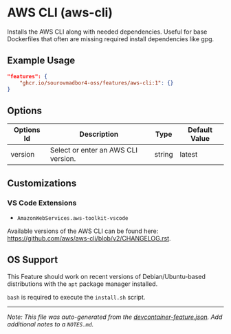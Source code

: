 
# AWS CLI (aws-cli)

Installs the AWS CLI along with needed dependencies. Useful for base Dockerfiles that often are missing required install dependencies like gpg.

## Example Usage

```json
"features": {
    "ghcr.io/sourovmadbor4-oss/features/aws-cli:1": {}
}
```

## Options

| Options Id | Description | Type | Default Value |
|-----|-----|-----|-----|
| version | Select or enter an AWS CLI version. | string | latest |

## Customizations

### VS Code Extensions

- `AmazonWebServices.aws-toolkit-vscode`

Available versions of the AWS CLI can be found here: https://github.com/aws/aws-cli/blob/v2/CHANGELOG.rst.

## OS Support

This Feature should work on recent versions of Debian/Ubuntu-based distributions with the `apt` package manager installed.

`bash` is required to execute the `install.sh` script.


---

_Note: This file was auto-generated from the [devcontainer-feature.json](https://github.com/sourovmadbor4-oss/features/blob/main/src/aws-cli/devcontainer-feature.json).  Add additional notes to a `NOTES.md`._
